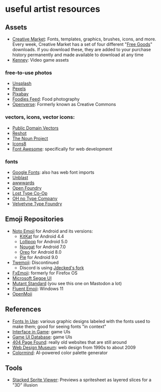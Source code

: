 # useful artist resources

## Assets
* [Creative Market](https://creativemarket.com/): Fonts, templates, graphics, brushes, icons, and more. Every week, Creative Market has a set of four different "[Free Goods](https://creativemarket.com/free-goods)" downloads. If you download these, they are added to your purchase history permanently and made available to download at any time
* [Kenney](https://www.kenney.nl/): Video game assets

### free-to-use photos
* [Unsplash](https://unsplash.com/)
* [Pexels](https://www.pexels.com/)
* [Pixabay](https://pixabay.com/)
* [Foodies Feed](https://www.foodiesfeed.com): Food photography
* [Openverse](https://openverse.org/): Formerly known as Creative Commons

### vectors, icons, vector icons:
* [Public Domain Vectors](https://publicdomainvectors.org/)
* [Reshot](https://www.reshot.com/)
* [The Noun Project](https://thenounproject.com/)
* [Icons8](https://icons8.com/)
* [Font Awesome](https://fontawesome.com/): specifically for web development

### fonts
* [Google Fonts](https://fonts.google.com/): also has web font imports
* [Unblast](https://unblast.com/fonts/)
* [awwwards](https://www.awwwards.com/awwwards/collections/free-fonts/)
* [Open Foundry](https://open-foundry.com/fonts)
* [Lost Type Co-Op](https://www.losttype.com/)
* [OH no Type Company](https://ohnotype.co/)
* [Velvetyne Type Foundry](https://velvetyne.fr/)

## Emoji Repositories
* [Noto Emoji](https://github.com/googlefonts/noto-emoji) for Android and its versions:
  * [KitKat](https://github.com/googlefonts/noto-emoji/tree/bf295c4580e51ae98b9ed4399bbf72a31c1cc525) for Android 4.4
  * [Lollipop](https://github.com/googlefonts/noto-emoji/tree/11868c62b70b6b1184053dcf2f58246b20503b74) for Android 5.0
  * [Nougat](https://github.com/googlefonts/noto-emoji/tree/f2a4f72bffe0212c72949a22698be235269bfab5) for Android 7.0
  * [Oreo](https://github.com/googlefonts/noto-emoji/tree/f931bea0efd67aefdf6beae404e1f3150c90314e) for Android 8.0
  * [Pie](https://github.com/googlefonts/noto-emoji/tree/v2018-08-10-unicode11) for Android 9.0
* [Twemoji](https://github.com/twitter/twemoji): Discontinued
  * Discord is using [Jdecked's fork](https://github.com/jdecked/twemoji)
* [FxEmoji](https://github.com/mozilla/fxemoji): formerly for Firefox OS
* [Microsoft Segoe UI](https://github.com/notopsee/Microsoft-Segoe-UI-Emoji-SVG-Icons)
* [Mutant Standard](https://mutant.tech/) (you see this one on Mastodon a lot)
* [Fluent Emoji](https://github.com/microsoft/fluentui-emoji): Windows 11
* [OpenMoji](https://github.com/hfg-gmuend/openmoji)

## References
* [Fonts In Use](https://fontsinuse.com/): various graphic designs labeled with the fonts used to make them; good for seeing fonts "in context"
* [Interface in Game](https://interfaceingame.com/): game UIs
* [Game UI Database](https://www.gameuidatabase.com/index.php): game UIs
* [404 Page Found](https://www.404pagefound.com/): really old websites that are still around
* [Web Design Museum](https://www.webdesignmuseum.org/): web design from 1990s to about 2009
* [Colormind](http://colormind.io/): AI-powered color palette generator

## Tools
* [Stacked Sprite Viewer](https://jontopielski.itch.io/stacked-sprite-viewer): Previews a spritesheet as layered slices for a "3D" illusion

